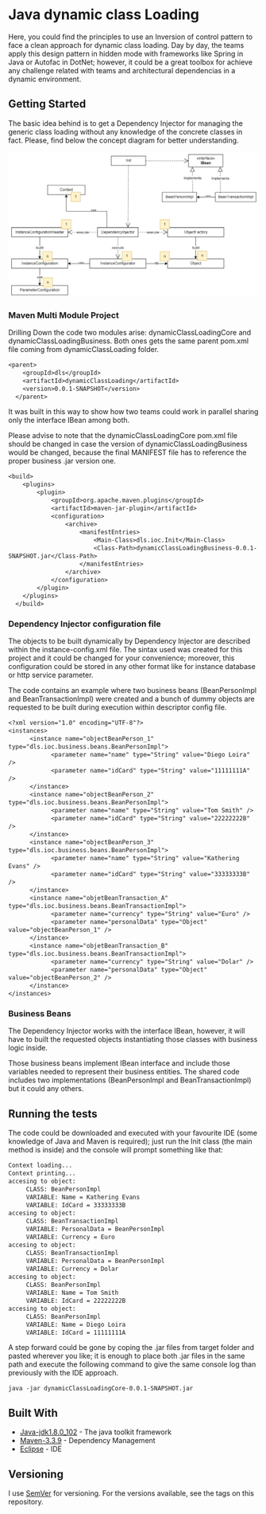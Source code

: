 # Java dynamic class Loading

Here, you could find the principles to use an Inversion of control pattern to face a clean approach for dynamic class loading. Day by day, the teams apply this design pattern in hidden mode with frameworks like Spring in Java or Autofac in DotNet; however, it could be a great toolbox for achieve any challenge related with teams and architectural dependencias in a dynamic environment.

## Getting Started

The basic idea behind is to get a Dependency Injector for managing the generic class loading without any knowledge of the concrete classes in fact. Please, find below the concept diagram for better understanding.

![Concept diagram](https://github.com/dloira/dls_DynamicClassLoading/blob/master/concept_diagram.jpg)

### Maven Multi Module Project

Drilling Down the code two modules arise: dynamicClassLoadingCore and dynamicClassLoadingBusiness. Both ones gets the same parent pom.xml file coming from dynamicClassLoading folder.

```
<parent>
    <groupId>dls</groupId>
    <artifactId>dynamicClassLoading</artifactId>
    <version>0.0.1-SNAPSHOT</version>
  </parent>
```

It was built in this way to show how two teams could work in parallel sharing only the interface IBean among both.

Please advise to note that the dynamicClassLoadingCore pom.xml file should be changed in case the version of dynamicClassLoadingBusiness would be changed, because the final MANIFEST file has to reference the proper business .jar version one.

```
<build>
	<plugins>
		<plugin>
			<groupId>org.apache.maven.plugins</groupId>
			<artifactId>maven-jar-plugin</artifactId>
			<configuration>
				<archive>
					<manifestEntries>
						<Main-Class>dls.ioc.Init</Main-Class>
						<Class-Path>dynamicClassLoadingBusiness-0.0.1-SNAPSHOT.jar</Class-Path>
					</manifestEntries>
				</archive>
			</configuration>
		</plugin>
	</plugins>
  </build>
```

### Dependency Injector configuration file

The objects to be built dynamically by Dependency Injector are described within the instance-config.xml file. The sintax used was created for this project and it could be changed for your convenience; moreover, this configuration could be stored in any other format like for instance database or http service parameter.

The code contains an example where two business beans (BeanPersonImpl and BeanTransactionImpl) were created and a bunch of dummy objects are requested to be built during execution within descriptor config file. 

```
<?xml version="1.0" encoding="UTF-8"?>
<instances>
      <instance name="objectBeanPerson_1" type="dls.ioc.business.beans.BeanPersonImpl">
            <parameter name="name" type="String" value="Diego Loira" />
            <parameter name="idCard" type="String" value="11111111A" />
      </instance>
      <instance name="objectBeanPerson_2" type="dls.ioc.business.beans.BeanPersonImpl">
            <parameter name="name" type="String" value="Tom Smith" />
            <parameter name="idCard" type="String" value="22222222B" />
      </instance>
      <instance name="objectBeanPerson_3" type="dls.ioc.business.beans.BeanPersonImpl">
            <parameter name="name" type="String" value="Kathering Evans" />
            <parameter name="idCard" type="String" value="33333333B" />
      </instance>
      <instance name="objetBeanTransaction_A" type="dls.ioc.business.beans.BeanTransactionImpl">
            <parameter name="currency" type="String" value="Euro" />
            <parameter name="personalData" type="Object" value="objectBeanPerson_1" />
      </instance>
      <instance name="objetBeanTransaction_B" type="dls.ioc.business.beans.BeanTransactionImpl">
            <parameter name="currency" type="String" value="Dolar" />
            <parameter name="personalData" type="Object" value="objectBeanPerson_2" />
      </instance>
</instances>
```

### Business Beans

The Dependency Injector works with the interface IBean, however, it will have to built the requested objects instantiating those classes with business logic inside.

Those business beans implement IBean interface and include those variables needed to represent their business entities. The shared code includes two implementations (BeanPersonImpl and BeanTransactionImpl) but it could any others.

## Running the tests

The code could be downloaded and executed with your favourite IDE (some knowledge of Java and Maven is required); just run the Init class (the main method is inside) and the console will prompt something like that:

```
Context loading...
Context printing...
accesing to object:
	 CLASS: BeanPersonImpl
	 VARIABLE: Name = Kathering Evans
	 VARIABLE: IdCard = 33333333B
accesing to object:
	 CLASS: BeanTransactionImpl
	 VARIABLE: PersonalData = BeanPersonImpl
	 VARIABLE: Currency = Euro
accesing to object:
	 CLASS: BeanTransactionImpl
	 VARIABLE: PersonalData = BeanPersonImpl
	 VARIABLE: Currency = Dolar
accesing to object:
	 CLASS: BeanPersonImpl
	 VARIABLE: Name = Tom Smith
	 VARIABLE: IdCard = 22222222B
accesing to object:
	 CLASS: BeanPersonImpl
	 VARIABLE: Name = Diego Loira
	 VARIABLE: IdCard = 11111111A
```

A step forward could be gone by coping the .jar files from target folder and pasted wherever you like; it is enough to place both .jar files in the same path and execute the following command to give the same console log than previously with the IDE approach.

```
java -jar dynamicClassLoadingCore-0.0.1-SNAPSHOT.jar
```

## Built With

* [Java-jdk1.8.0_102](https://www.oracle.com/es/java/technologies/javase/javase8-archive-downloads.html) - The java toolkit framework
* [Maven-3.3.9](https://repo.maven.apache.org/maven2/org/apache/maven/apache-maven/3.3.9/) - Dependency Management
* [Eclipse](https://www.eclipse.org/downloads/packages/release/kepler/sr1/eclipse-ide-java-developers) - IDE

## Versioning

I use [SemVer](http://semver.org/) for versioning. For the versions available, see the tags on this repository. 
